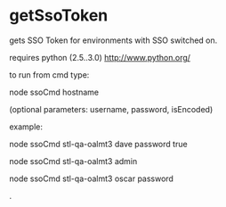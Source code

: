 getSsoToken
===========

gets SSO Token for environments with SSO switched on.

requires python (2.5..3.0)
http://www.python.org/

to run from cmd type:

node ssoCmd hostname

(optional parameters: username, password, isEncoded)


example:

node ssoCmd stl-qa-oalmt3 dave password true

node ssoCmd stl-qa-oalmt3 admin

node ssoCmd stl-qa-oalmt3 oscar password

.

